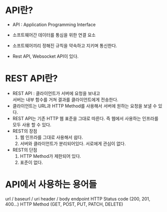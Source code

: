 # API란?
- API : Application Programming Interface
- 소프트웨어간 데이터를 통심을 위한 연결 요소
- 소프트웨어끼리 정해진 규칙을 약속하고 지키며 통신한다.

- Rest API, Websocket API이 있다.

# REST API란?
- REST API : 클라이언트가 서버에 요청을 보내고 <br>
서버는 내부 함수를 거쳐 결과를 클라이언트에게 전송한다.
- 클라이언트는 URL과 HTTP Method를 사용해서 서버에 원하는 요청을 보낼 수 있다.
- REST API는 기존 HTTP 웹 표준을 그대로 따른다. 즉 웹에서 사용하는 인프라를 모두 사용 할 수 있다.
- REST의 장점
  1. 웹 인프라를 그대로 사용해서 쉽다.
  2. 서버와 클라이언트가 분리되어있다. 서로에게 관심이 없다.
- REST의 단점
  1. HTTP Method가 제한되어 있다.
  2. 표준이 없다.

# API에서 사용하는 용어들
url / baseurl / uri
header / body
endpoint
HTTP Status code (200, 201, 400...)
HTTP Method (GET, POST, PUT, PATCH, DELETE)